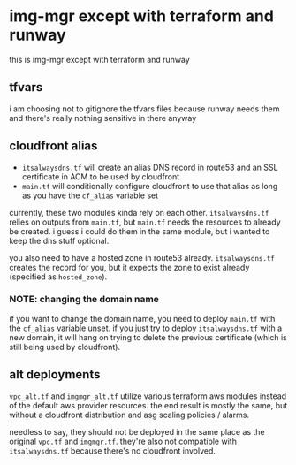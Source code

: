 # img-mgr except with terraform and runway

this is img-mgr except with terraform and runway

## tfvars

i am choosing not to gitignore the tfvars files because runway needs them and there's really nothing sensitive in there anyway

## cloudfront alias

- `itsalwaysdns.tf` will create an alias DNS record in route53 and an SSL certificate in ACM to be used by cloudfront
- `main.tf` will conditionally configure cloudfront to use that alias as long as you have the `cf_alias` variable set

currently, these two modules kinda rely on each other. `itsalwaysdns.tf` relies on outputs from `main.tf`, but `main.tf` needs the resources to already be created. i guess i could do them in the same module, but i wanted to keep the dns stuff optional.

you also need to have a hosted zone in route53 already. `itsalwaysdns.tf` creates the record for you, but it expects the zone to exist already (specified as `hosted_zone`).

### NOTE: changing the domain name

if you want to change the domain name, you need to deploy `main.tf` with the `cf_alias` variable unset. if you just try to deploy `itsalwaysdns.tf` with a new domain, it will hang on trying to delete the previous certificate (which is still being used by cloudfront).

## alt deployments

`vpc_alt.tf` and `imgmgr_alt.tf` utilize various terraform aws modules instead of the default aws provider resources. the end result is mostly the same, but without a cloudfront distribution and asg scaling policies / alarms.

needless to say, they should not be deployed in the same place as the original `vpc.tf` and `imgmgr.tf`. they're also not compatible with `itsalwaysdns.tf` because there's no cloudfront involved.